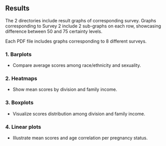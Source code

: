 ## Results
The 2 directories include result graphs of corresponding survey. Graphs corresponding to Survey 2 include 2 sub-graphs on each row, showcasing difference between 50 and 75 certainty levels.

Each PDF file includes graphs corresponding to 8 different surveys.

### 1. Barplots
- Compare average scores among race/ethnicity and sexuality.

### 2. Heatmaps
- Show mean scores by division and family income.

### 3. Boxplots
- Visualize scores distribution among division and family income.

### 4. Linear plots
- Illustrate mean scores and age correlation per pregnancy status.
